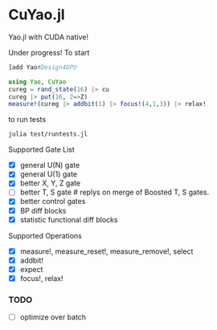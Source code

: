 # CuYao.jl

Yao.jl with CUDA native!

Under progress! To start
```julia console
]add Yao#Design4GPU

using Yao, CuYao
cureg = rand_state(16) |> cu
cureg |> put(16, 2=>Z)
measure!(cureg |> addbit(1) |> focus!(4,1,3)) |> relax!
```
to run tests
```bash
julia test/runtests.jl
```

Supported Gate List
- [x] general U(N) gate
- [x] general U(1) gate
- [x] better X, Y, Z gate
- [ ] better T, S gate # replys on merge of Boosted T, S gates.
- [x] better control gates
- [x] BP diff blocks
- [x] statistic functional diff blocks

Supported Operations
- [x] measure!, measure_reset!, measure_remove!, select
- [x] addbit!
- [x] expect
- [x] focus!, relax!

### TODO
- [ ] optimize over batch

